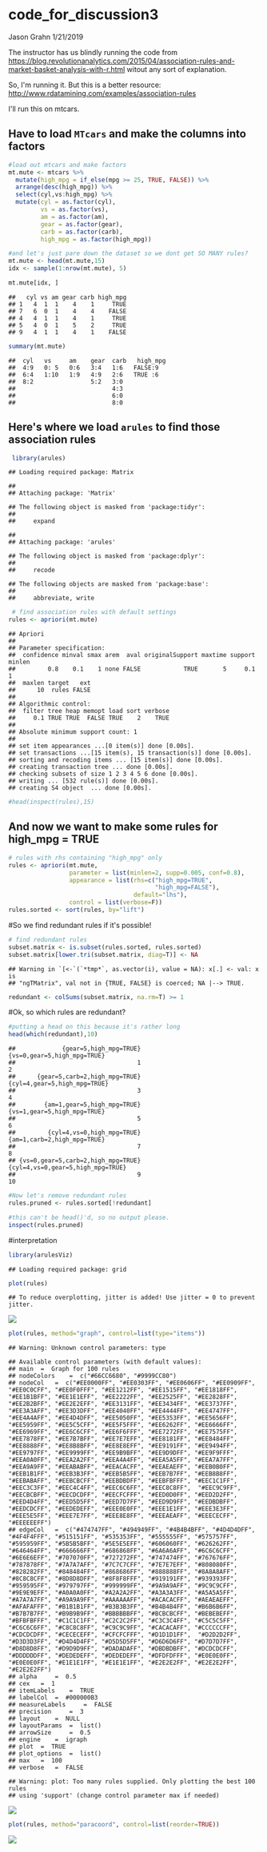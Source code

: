 code\_for\_discussion3
================
Jason Grahn
1/21/2019

The instructor has us blindly running the code from <https://blog.revolutionanalytics.com/2015/04/association-rules-and-market-basket-analysis-with-r.html> witout any sort of explanation.

So, I'm running it. But this is a better resource: <http://www.rdatamining.com/examples/association-rules>

I'll run this on mtcars.

Have to load `MTcars` and make the columns into factors
-----------------------------------------------------

``` r
#load out mtcars and make factors
mt.mute <- mtcars %>% 
  mutate(high_mpg = if_else(mpg >= 25, TRUE, FALSE)) %>% 
  arrange(desc(high_mpg)) %>% 
  select(cyl,vs:high_mpg) %>% 
  mutate(cyl = as.factor(cyl),
         vs = as.factor(vs),
         am = as.factor(am),
         gear = as.factor(gear),
         carb = as.factor(carb),
         high_mpg = as.factor(high_mpg))

#and let's just pare down the dataset so we dont get SO MANY rules? 
mt.mute <- head(mt.mute,15)
idx <- sample(1:nrow(mt.mute), 5)

mt.mute[idx, ]
```

    ##   cyl vs am gear carb high_mpg
    ## 1   4  1  1    4    1     TRUE
    ## 7   6  0  1    4    4    FALSE
    ## 4   4  1  1    4    1     TRUE
    ## 5   4  0  1    5    2     TRUE
    ## 9   4  1  1    4    1    FALSE

``` r
summary(mt.mute)
```

    ##  cyl   vs     am    gear  carb   high_mpg
    ##  4:9   0: 5   0:6   3:4   1:6   FALSE:9  
    ##  6:4   1:10   1:9   4:9   2:6   TRUE :6  
    ##  8:2                5:2   3:0            
    ##                           4:3            
    ##                           6:0            
    ##                           8:0

Here's where we load `arules` to find those association rules
-------------------------------------------------------------

``` r
 library(arules)
```

    ## Loading required package: Matrix

    ## 
    ## Attaching package: 'Matrix'

    ## The following object is masked from 'package:tidyr':
    ## 
    ##     expand

    ## 
    ## Attaching package: 'arules'

    ## The following object is masked from 'package:dplyr':
    ## 
    ##     recode

    ## The following objects are masked from 'package:base':
    ## 
    ##     abbreviate, write

``` r
 # find association rules with default settings
rules <- apriori(mt.mute)
```

    ## Apriori
    ## 
    ## Parameter specification:
    ##  confidence minval smax arem  aval originalSupport maxtime support minlen
    ##         0.8    0.1    1 none FALSE            TRUE       5     0.1      1
    ##  maxlen target   ext
    ##      10  rules FALSE
    ## 
    ## Algorithmic control:
    ##  filter tree heap memopt load sort verbose
    ##     0.1 TRUE TRUE  FALSE TRUE    2    TRUE
    ## 
    ## Absolute minimum support count: 1 
    ## 
    ## set item appearances ...[0 item(s)] done [0.00s].
    ## set transactions ...[15 item(s), 15 transaction(s)] done [0.00s].
    ## sorting and recoding items ... [15 item(s)] done [0.00s].
    ## creating transaction tree ... done [0.00s].
    ## checking subsets of size 1 2 3 4 5 6 done [0.00s].
    ## writing ... [532 rule(s)] done [0.00s].
    ## creating S4 object  ... done [0.00s].

``` r
#head(inspect(rules),15)
```

And now we want to make some rules for high\_mpg = TRUE
-------------------------------------------------------

``` r
# rules with rhs containing "high_mpg" only
rules <- apriori(mt.mute,
                 parameter = list(minlen=2, supp=0.005, conf=0.8),
                 appearance = list(rhs=c("high_mpg=TRUE", 
                                         "high_mpg=FALSE"),
                                   default="lhs"),
                 control = list(verbose=F))
rules.sorted <- sort(rules, by="lift")
```

#So we find redundant rules if it's possible!

``` r
# find redundant rules
subset.matrix <- is.subset(rules.sorted, rules.sorted)
subset.matrix[lower.tri(subset.matrix, diag=T)] <- NA
```

    ## Warning in `[<-`(`*tmp*`, as.vector(i), value = NA): x[.] <- val: x is
    ## "ngTMatrix", val not in {TRUE, FALSE} is coerced; NA |--> TRUE.

``` r
redundant <- colSums(subset.matrix, na.rm=T) >= 1
```

#Ok, so which rules are redundant?

``` r
#putting a head on this because it's rather long
head(which(redundant),10)
```

    ##             {gear=5,high_mpg=TRUE}        {vs=0,gear=5,high_mpg=TRUE} 
    ##                                  1                                  2 
    ##      {gear=5,carb=2,high_mpg=TRUE}       {cyl=4,gear=5,high_mpg=TRUE} 
    ##                                  3                                  4 
    ##        {am=1,gear=5,high_mpg=TRUE}        {vs=1,gear=5,high_mpg=TRUE} 
    ##                                  5                                  6 
    ##         {cyl=4,vs=0,high_mpg=TRUE}        {am=1,carb=2,high_mpg=TRUE} 
    ##                                  7                                  8 
    ## {vs=0,gear=5,carb=2,high_mpg=TRUE}  {cyl=4,vs=0,gear=5,high_mpg=TRUE} 
    ##                                  9                                 10

``` r
#Now let's remove redundant rules
rules.pruned <- rules.sorted[!redundant]

#this can't be head()'d, so no output please. 
inspect(rules.pruned)
```

#interpretation

``` r
library(arulesViz)
```

    ## Loading required package: grid

``` r
plot(rules)
```

    ## To reduce overplotting, jitter is added! Use jitter = 0 to prevent jitter.

![](discussion3_code_files/figure-markdown_github/unnamed-chunk-8-1.png)

``` r
plot(rules, method="graph", control=list(type="items"))
```

    ## Warning: Unknown control parameters: type

    ## Available control parameters (with default values):
    ## main  =  Graph for 100 rules
    ## nodeColors    =  c("#66CC6680", "#9999CC80")
    ## nodeCol   =  c("#EE0000FF", "#EE0303FF", "#EE0606FF", "#EE0909FF", "#EE0C0CFF", "#EE0F0FFF", "#EE1212FF", "#EE1515FF", "#EE1818FF", "#EE1B1BFF", "#EE1E1EFF", "#EE2222FF", "#EE2525FF", "#EE2828FF", "#EE2B2BFF", "#EE2E2EFF", "#EE3131FF", "#EE3434FF", "#EE3737FF", "#EE3A3AFF", "#EE3D3DFF", "#EE4040FF", "#EE4444FF", "#EE4747FF", "#EE4A4AFF", "#EE4D4DFF", "#EE5050FF", "#EE5353FF", "#EE5656FF", "#EE5959FF", "#EE5C5CFF", "#EE5F5FFF", "#EE6262FF", "#EE6666FF", "#EE6969FF", "#EE6C6CFF", "#EE6F6FFF", "#EE7272FF", "#EE7575FF",  "#EE7878FF", "#EE7B7BFF", "#EE7E7EFF", "#EE8181FF", "#EE8484FF", "#EE8888FF", "#EE8B8BFF", "#EE8E8EFF", "#EE9191FF", "#EE9494FF", "#EE9797FF", "#EE9999FF", "#EE9B9BFF", "#EE9D9DFF", "#EE9F9FFF", "#EEA0A0FF", "#EEA2A2FF", "#EEA4A4FF", "#EEA5A5FF", "#EEA7A7FF", "#EEA9A9FF", "#EEABABFF", "#EEACACFF", "#EEAEAEFF", "#EEB0B0FF", "#EEB1B1FF", "#EEB3B3FF", "#EEB5B5FF", "#EEB7B7FF", "#EEB8B8FF", "#EEBABAFF", "#EEBCBCFF", "#EEBDBDFF", "#EEBFBFFF", "#EEC1C1FF", "#EEC3C3FF", "#EEC4C4FF", "#EEC6C6FF", "#EEC8C8FF",  "#EEC9C9FF", "#EECBCBFF", "#EECDCDFF", "#EECFCFFF", "#EED0D0FF", "#EED2D2FF", "#EED4D4FF", "#EED5D5FF", "#EED7D7FF", "#EED9D9FF", "#EEDBDBFF", "#EEDCDCFF", "#EEDEDEFF", "#EEE0E0FF", "#EEE1E1FF", "#EEE3E3FF", "#EEE5E5FF", "#EEE7E7FF", "#EEE8E8FF", "#EEEAEAFF", "#EEECECFF", "#EEEEEEFF")
    ## edgeCol   =  c("#474747FF", "#494949FF", "#4B4B4BFF", "#4D4D4DFF", "#4F4F4FFF", "#515151FF", "#535353FF", "#555555FF", "#575757FF", "#595959FF", "#5B5B5BFF", "#5E5E5EFF", "#606060FF", "#626262FF", "#646464FF", "#666666FF", "#686868FF", "#6A6A6AFF", "#6C6C6CFF", "#6E6E6EFF", "#707070FF", "#727272FF", "#747474FF", "#767676FF", "#787878FF", "#7A7A7AFF", "#7C7C7CFF", "#7E7E7EFF", "#808080FF", "#828282FF", "#848484FF", "#868686FF", "#888888FF", "#8A8A8AFF", "#8C8C8CFF", "#8D8D8DFF", "#8F8F8FFF", "#919191FF", "#939393FF",  "#959595FF", "#979797FF", "#999999FF", "#9A9A9AFF", "#9C9C9CFF", "#9E9E9EFF", "#A0A0A0FF", "#A2A2A2FF", "#A3A3A3FF", "#A5A5A5FF", "#A7A7A7FF", "#A9A9A9FF", "#AAAAAAFF", "#ACACACFF", "#AEAEAEFF", "#AFAFAFFF", "#B1B1B1FF", "#B3B3B3FF", "#B4B4B4FF", "#B6B6B6FF", "#B7B7B7FF", "#B9B9B9FF", "#BBBBBBFF", "#BCBCBCFF", "#BEBEBEFF", "#BFBFBFFF", "#C1C1C1FF", "#C2C2C2FF", "#C3C3C4FF", "#C5C5C5FF", "#C6C6C6FF", "#C8C8C8FF", "#C9C9C9FF", "#CACACAFF", "#CCCCCCFF", "#CDCDCDFF", "#CECECEFF", "#CFCFCFFF", "#D1D1D1FF",  "#D2D2D2FF", "#D3D3D3FF", "#D4D4D4FF", "#D5D5D5FF", "#D6D6D6FF", "#D7D7D7FF", "#D8D8D8FF", "#D9D9D9FF", "#DADADAFF", "#DBDBDBFF", "#DCDCDCFF", "#DDDDDDFF", "#DEDEDEFF", "#DEDEDEFF", "#DFDFDFFF", "#E0E0E0FF", "#E0E0E0FF", "#E1E1E1FF", "#E1E1E1FF", "#E2E2E2FF", "#E2E2E2FF", "#E2E2E2FF")
    ## alpha     =  0.5
    ## cex   =  1
    ## itemLabels    =  TRUE
    ## labelCol  =  #000000B3
    ## measureLabels     =  FALSE
    ## precision     =  3
    ## layout    =  NULL
    ## layoutParams  =  list()
    ## arrowSize     =  0.5
    ## engine    =  igraph
    ## plot  =  TRUE
    ## plot_options  =  list()
    ## max   =  100
    ## verbose   =  FALSE

    ## Warning: plot: Too many rules supplied. Only plotting the best 100 rules
    ## using 'support' (change control parameter max if needed)

![](discussion3_code_files/figure-markdown_github/unnamed-chunk-9-1.png)

``` r
plot(rules, method="paracoord", control=list(reorder=TRUE))
```

![](discussion3_code_files/figure-markdown_github/unnamed-chunk-10-1.png)
